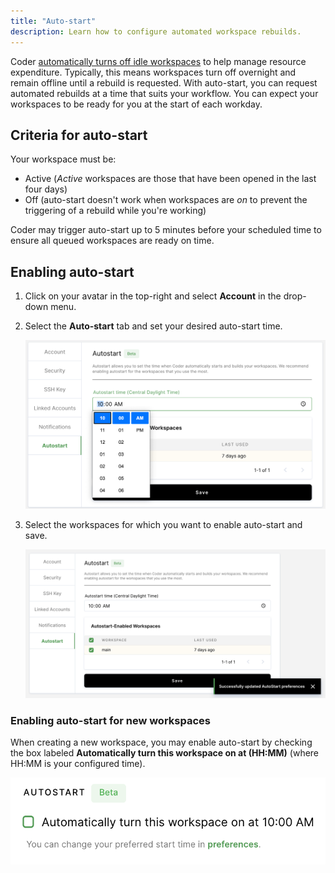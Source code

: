 ```yaml
---
title: "Auto-start"
description: Learn how to configure automated workspace rebuilds.
---
```


Coder
[automatically turns off idle workspaces](../admin/workspace-management/shutdown.md)
to help manage resource expenditure. Typically, this means workspaces turn off
overnight and remain offline until a rebuild is requested. With auto-start, you
can request automated rebuilds at a time that suits your workflow. You can
expect your workspaces to be ready for you at the start of each workday.

## Criteria for auto-start

Your workspace must be:

- Active (_Active_ workspaces are those that have been opened in the last four
  days)
- Off (auto-start doesn't work when workspaces are _on_ to prevent the
  triggering of a rebuild while you're working)

Coder may trigger auto-start up to 5 minutes before your scheduled time to
ensure all queued workspaces are ready on time.

## Enabling auto-start

1. Click on your avatar in the top-right and select **Account** in the drop-down
   menu.

1. Select the **Auto-start** tab and set your desired auto-start time.

   ![Set auto-start time](../assets/workspaces/set_autostart_time.png)

1. Select the workspaces for which you want to enable auto-start and save.

   ![Select workspaces to auto-start](../assets/workspaces/autostart_save_preferences.png)

### Enabling auto-start for new workspaces

When creating a new workspace, you may enable auto-start by checking the box
labeled **Automatically turn this workspace on at (HH:MM)** (where HH:MM is your
configured time).

![Enable auto-start with new workspace](../assets/workspaces/enable-autostart.png)
